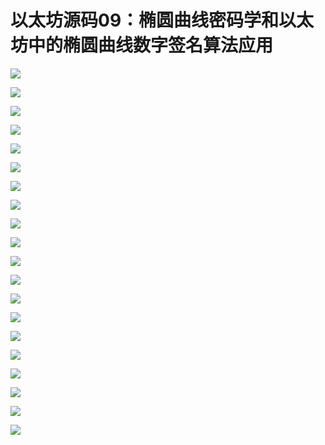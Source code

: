 # 以太坊源码09：椭圆曲线密码学和以太坊中的椭圆曲线数字签名算法应用

![](https://i.imgur.com/1GwmMjP.png)

![](https://i.imgur.com/u3fkWwV.png)

![](https://i.imgur.com/ntBRaur.png)

![](https://i.imgur.com/BXDHykW.png)

![](https://i.imgur.com/K69cKTj.png)

![](https://i.imgur.com/7IYsIG3.png)

![](https://i.imgur.com/EYgaW5Y.png)

![](https://i.imgur.com/VBjvqHz.png)

![](https://i.imgur.com/d5QiLtz.png)

![](https://i.imgur.com/LnvJQTu.png)

![](https://i.imgur.com/iomEWeT.png)

![](https://i.imgur.com/I6fn6Qz.png)

![](https://i.imgur.com/DRY1KBZ.png)

![](https://i.imgur.com/U0yX7pY.png)


![](https://i.imgur.com/zCwoUZr.png)

![](https://i.imgur.com/zyzbw8P.png)

![](https://i.imgur.com/nA4FmRH.png)

![](https://i.imgur.com/048gVSA.png)

![](https://i.imgur.com/iiJit9K.png)

![](https://i.imgur.com/WhUQp5p.png)